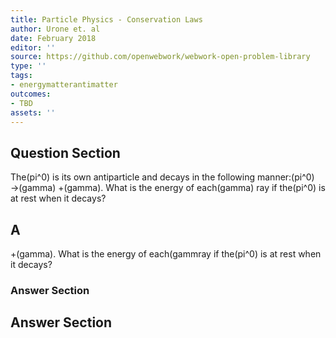 ```yaml
---
title: Particle Physics - Conservation Laws
author: Urone et. al
date: February 2018
editor: ''
source: https://github.com/openwebwork/webwork-open-problem-library
type: ''
tags:
- energymatterantimatter
outcomes:
- TBD
assets: ''
---
```


## Question Section 

The(pi^0) is its own antiparticle and decays in the following manner:(pi^0) &#8594;(gamma) +(gamma). What is the energy of each(gamma) ray if the(pi^0) is at rest when it decays?
## A
+(gamma). What is the energy of each(gammray if the(pi^0) is at rest when it decays?
### Answer Section


## Answer Section

